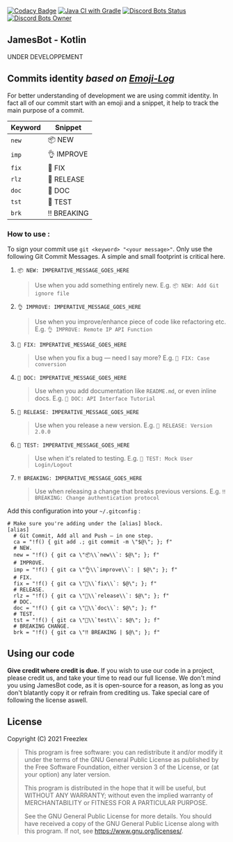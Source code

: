 [![Codacy Badge](https://app.codacy.com/project/badge/Grade/b44027b9cc04465fbe893e92c7c9164a)](https://www.codacy.com/gh/Freezlex/JamesBot/dashboard?utm_source=github.com&amp;utm_medium=referral&amp;utm_content=Freezlex/questter&amp;utm_campaign=Badge_Grade)
[![Java CI with Gradle](https://github.com/Freezlex/JamesBot/actions/workflows/gradle.yml/badge.svg?branch=main)](https://github.com/Freezlex/JamesBot/actions/workflows/gradle.yml)
[![Discord Bots Status](https://top.gg/api/widget/status/425377070525317120.svg)](https://top.gg/bot/425377070525317120)
[![Discord Bots Owner](https://top.gg/api/widget/owner/425377070525317120.svg)](https://top.gg/bot/425377070525317120)


## JamesBot - Kotlin

UNDER DEVELOPPEMENT

## Commits identity *based on [Emoji-Log](https://github.com/ahmadawais/Emoji-Log)*

For better understanding of development we are using commit identity. In fact all of our commit start with an 
emoji and a snippet, it help to track the main purpose of a commit.

| Keyword |   Snippet    |
| ------- | ------------ |
| `new` | 📦 NEW      |
| `imp` | 👌 IMPROVE  |
| `fix` | 🐛 FIX      |
| `rlz` | 🚀 RELEASE  |
| `doc` | 📖 DOC      |
| `tst` | 🤖 TEST     |
| `brk` | ‼️ BREAKING  |

### How to use :


To sign your commit use `git <keyword> "<your message>"`.
Only use the following Git Commit Messages. A simple and small footprint is critical here.

1. `📦 NEW: IMPERATIVE_MESSAGE_GOES_HERE`
   > Use when you add something entirely new.
   > E.g. `📦 NEW: Add Git ignore file`

1. `👌 IMPROVE: IMPERATIVE_MESSAGE_GOES_HERE`
   > Use when you improve/enhance piece of code like refactoring etc.
   > E.g. `👌 IMPROVE: Remote IP API Function`

1. `🐛 FIX: IMPERATIVE_MESSAGE_GOES_HERE`
   > Use when you fix a bug — need I say more?
   > E.g. `🐛 FIX: Case conversion`

1. `📖 DOC: IMPERATIVE_MESSAGE_GOES_HERE`
   > Use when you add documentation like `README.md`, or even inline docs.
   > E.g. `📖 DOC: API Interface Tutorial`


1. `🚀 RELEASE: IMPERATIVE_MESSAGE_GOES_HERE`
   > Use when you release a new version.
   > E.g. `🚀 RELEASE: Version 2.0.0`


1. `🤖 TEST: IMPERATIVE_MESSAGE_GOES_HERE`
   > Use when it's related to testing.
   > E.g. `🤖 TEST: Mock User Login/Logout`


1. `‼️ BREAKING: IMPERATIVE_MESSAGE_GOES_HERE`
   > Use when releasing a change that breaks previous versions.
   > E.g. `‼️ BREAKING: Change authentication protocol`

Add this configuration into your `~/.gitconfig` :

```shell
# Make sure you're adding under the [alias] block.
[alias]
  # Git Commit, Add all and Push — in one step.
  ca = "!f() { git add .; git commit -m \"$@\"; }; f"
  # NEW.
  new = "!f() { git ca \"📦\\`new\\`: $@\"; }; f"
  # IMPROVE.
  imp = "!f() { git ca \"👌\\`improve\\`: | $@\"; }; f"
  # FIX.
  fix = "!f() { git ca \"🐛\\`fix\\`: $@\"; }; f"
  # RELEASE.
  rlz = "!f() { git ca \"🚀\\`release\\`: $@\"; }; f"
  # DOC.
  doc = "!f() { git ca \"📖\\`doc\\`: $@\"; }; f"
  # TEST.
  tst = "!f() { git ca \"🤖\\`test\\`: $@\"; }; f"
  # BREAKING CHANGE.
  brk = "!f() { git ca \"‼️ BREAKING | $@\"; }; f"
```

## Using our code

**Give credit where credit is due.** If you wish to use our code in a project, please credit us, and take your time to read our full license. We don't mind you using JamesBot code, as it is open-source for a reason, as long as you don't blatantly copy it or refrain from crediting us. Take special care of following the license aswell.

## License

Copyright (C) 2021  Freezlex

> This program is free software: you can redistribute it and/or modify
it under the terms of the GNU General Public License as published by
the Free Software Foundation, either version 3 of the License, or
(at your option) any later version.
>
> This program is distributed in the hope that it will be useful,
but WITHOUT ANY WARRANTY; without even the implied warranty of
MERCHANTABILITY or FITNESS FOR A PARTICULAR PURPOSE.
>
>See the
GNU General Public License for more details.
> You should have received a copy of the GNU General Public License
along with this program.  If not, see <https://www.gnu.org/licenses/>.

